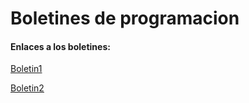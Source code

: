 # Boletines de programacion

#### Enlaces a los boletines:

[Boletin1](https://github.com/AlexFernandezGonzalez/Programacion2/tree/master/src/com/programacion/boletin1)

[Boletin2](https://github.com/AlexFernandezGonzalez/Programacion2/tree/master/src/com/programacion/boletin2)